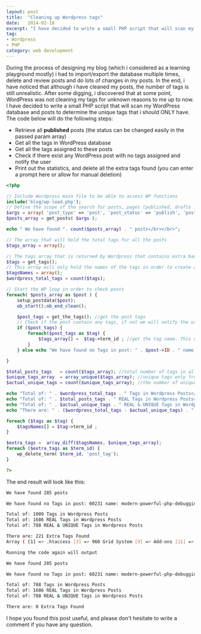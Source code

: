 ```yaml
---
layout: post
title:  "Cleaning up Wordpress tags"
date:   2014-02-18
excerpt: "I have decided to write a small PHP script that will scan my WordPress database and posts to determine the unique tags that i should ONLY have"
tag:
- Wordpress
- PHP
category: web development
---
```


<figure style="display:none">
  <img src="/images/posts/wordpress.jpg" alt="quora-logo">
</figure>

During the process of designing my blog (which i considered as a learning playground mostly) i had to import/export the database multiple times, delete and review posts and do lots of changes in my posts. In the end, i have noticed that although i have cleaned my posts, the number of tags is still unrealistic. After some digging, i discovered that at some point, WordPress was not cleaning my tags for unknown reasons to me up to now. I have decided to write a small PHP script that will scan my WordPress database and posts to determine the unique tags that i should ONLY have. The code below will do the following steps:

*   Retrieve all **published** posts (the status can be changed easily in the passed param array)
*   Get all the tags in WordPress database
*   Get all the tags assigned to these posts
*   Check if there exist any WordPress post with no tags assigned and notify the user
*   Print out the statistics, and delete all the extra tags found (you can enter a prompt here or allow for manual deletion)

```php
<?php

// Include Wordpress main file to be able to access WP functions
include('blog/wp-load.php');
// Define the scope of the search for posts, pages (published, drafts ... )
$args = array( 'post_type' => 'post', 'post_status' => 'publish', 'posts_per_page' => -1);
$posts_array = get_posts( $args );

echo " We have found ". count($posts_array) . " posts</br></br>";

// The array that will hold the total tags for all the posts
$tags_array = array();

// The tags array that is returned by Wordpress that contains extra bad tags
$tags = get_tags();
// This array will only hold the names of the tags in order to create a diff
$tagsNames = array();
$wordpress_total_tags = count($tags);

// Start the WP loop in order to check posts
foreach( $posts_array as $post ) {
    setup_postdata($post);
    ob_start();ob_end_clean();

    $post_tags = get_the_tags(); //get the post tags
    // Check if the post contain any tags, if not we will notify the user with the post's name and link
    if ($post_tags) {
        foreach($post_tags as $tag) {
            $tags_array[] =  $tag->term_id ; //get the tag name. This can be changed to term_id or whatever you want
        }
    } else echo "We have found no Tags in post: " . $post->ID . " name: ". $post->post_name ." <a href='http://ahmadassaf.com/blog/wp-admin/post.php?post=" . $post->ID."&action=edit'>Link</a></br></br>";

}

$total_posts_tags   = count($tags_array); //total number of tags in all posts
$unique_tags_array  = array_unique($tags_array); //unique tags only from the posts
$actual_unique_tags = count($unique_tags_array); //the number of unique tags found

echo "Total of: " . $wordpress_total_tags . " Tags in Wordpress Posts</br>";
echo "Total of: " . $total_posts_tags . " REAL Tags in Wordpress Posts</br>";
echo "Total of: " . $actual_unique_tags . " REAL & UNIQUE Tags in Wordpress Posts</br></br>";
echo "There are: " . ($wordpress_total_tags - $actual_unique_tags) . " Extra Tags Found</br>";

foreach ($tags as $tag) {
    $tagsNames[] = $tag->term_id ;
}

$extra_tags =  array_diff($tagsNames, $unique_tags_array);
foreach ($extra_tags as $term_id) {
    wp_delete_term( $term_id, 'post_tag');
}

?>
```

The end result will look like this:

```bash
We have found 285 posts

We have found no Tags in post: 60231 name: modern-powerful-php-debugging-helper-kint Link

Total of: 1009 Tags in Wordpress Posts
Total of: 1686 REAL Tags in Wordpress Posts
Total of: 788 REAL & UNIQUE Tags in Wordpress Posts

There are: 221 Extra Tags Found
Array ( [1] => .htaccess [3] => 960 Grid System [9] => Add-ons [11] => Adipoli [12] => Adobe Creative Suite [13] ........

Running the code again will output

We have found 285 posts

We have found no Tags in post: 60231 name: modern-powerful-php-debugging-helper-kint Link

Total of: 788 Tags in Wordpress Posts
Total of: 1686 REAL Tags in Wordpress Posts
Total of: 788 REAL & UNIQUE Tags in Wordpress Posts

There are: 0 Extra Tags Found
```

I hope you found this post useful, and please don't hesitate to write a comment if you have any question.